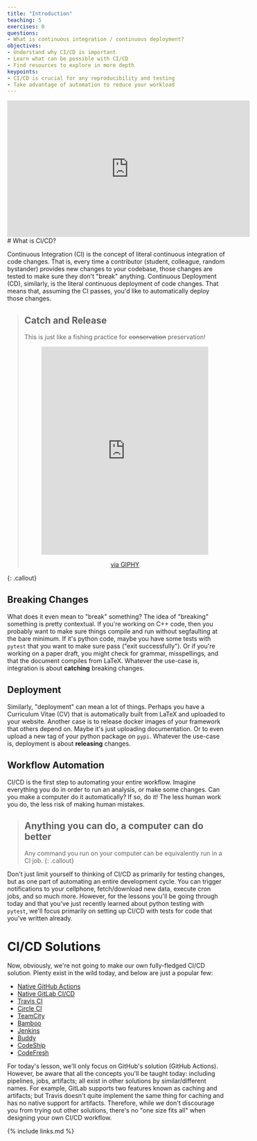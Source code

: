 ```yaml
---
title: "Introduction"
teaching: 5
exercises: 0
questions:
- What is continuous integration / continuous deployment?
objectives:
- Understand why CI/CD is important
- Learn what can be possible with CI/CD
- Find resources to explore in more depth
keypoints:
- CI/CD is crucial for any reproducibility and testing
- Take advantage of automation to reduce your workload
---
```

<iframe width="560" height="315" src="https://www.youtube.com/embed/nkaK9-cJp9Y" frameborder="0" allow="accelerometer; autoplay; clipboard-write; encrypted-media; gyroscope; picture-in-picture" allowfullscreen></iframe>
# What is CI/CD?

Continuous Integration (CI) is the concept of literal continuous integration of code changes. That is, every time a contributor (student, colleague, random bystander) provides new changes to your codebase, those changes are tested to make sure they don't "break" anything. Continuous Deployment (CD), similarly, is the literal continuous deployment of code changes. That means that, assuming the CI passes, you'd like to automatically deploy those changes.

> ## Catch and Release
>
> This is just like a fishing practice for ~~conservation~~ preservation!
> <center><iframe src="https://giphy.com/embed/j8080dkr0ux1e" width="385" height="480" frameBorder="0" class="giphy-embed" allowFullScreen></iframe><p><a href="https://giphy.com/gifs/funny-girl-fishing-j8080dkr0ux1e">via GIPHY</a></p></center>
{: .callout}

## Breaking Changes

What does it even mean to "break" something? The idea of "breaking" something is pretty contextual. If you're working on C++ code, then you probably want to make sure things compile and run without segfaulting at the bare minimum. If it's python code, maybe you have some tests with `pytest` that you want to make sure pass ("exit successfully"). Or if you're working on a paper draft, you might check for grammar, misspellings, and that the document compiles from LaTeX. Whatever the use-case is, integration is about **catching** breaking changes.

## Deployment

Similarly, "deployment" can mean a lot of things. Perhaps you have a Curriculum Vitae (CV) that is automatically built from LaTeX and uploaded to your website. Another case is to release docker images of your framework that others depend on. Maybe it's just uploading documentation. Or to even upload a new tag of your python package on `pypi`. Whatever the use-case is, deployment is about **releasing** changes.

## Workflow Automation

CI/CD is the first step to automating your entire workflow. Imagine everything you do in order to run an analysis, or make some changes. Can you make a computer do it automatically? If so, do it! The less human work you do, the less risk of making human mistakes.


> ## Anything you can do, a computer can do better
>
> Any command you run on your computer can be equivalently run in a CI job.
{: .callout}

Don't just limit yourself to thinking of CI/CD as primarily for testing changes, but as one part of automating an entire development cycle. You can trigger notifications to your cellphone, fetch/download new data, execute cron jobs, and so much more. However, for the lessons you'll be going through today and that you've just recently learned about python testing with `pytest`, we'll focus primarily on setting up CI/CD with tests for code that you've written already.

# CI/CD Solutions

Now, obviously, we're not going to make our own fully-fledged CI/CD solution. Plenty exist in the wild today, and below are just a popular few:

- [Native GitHub Actions](https://github.com/features/actions)
- [Native GitLab CI/CD](https://docs.gitlab.com/ee/ci/)
- [Travis CI](https://travis-ci.org/)
- [Circle CI](https://circleci.com/)
- [TeamCity](https://www.jetbrains.com/teamcity/)
- [Bamboo](https://www.atlassian.com/software/bamboo)
- [Jenkins](https://jenkins.io/)
- [Buddy](https://buddy.works/)
- [CodeShip](https://codeship.com/)
- [CodeFresh](https://g.codefresh.io/)

For today's lesson, we'll only focus on GitHub's solution (GitHub Actions). However, be aware that all the concepts you'll be taught today: including pipelines, jobs, artifacts; all exist in other solutions by similar/different names. For example, GitLab supports two features known as caching and artifacts; but Travis doesn't quite implement the same thing for caching and has no native support for artifacts. Therefore, while we don't discourage you from trying out other solutions, there's no "one size fits all" when designing your own CI/CD workflow.

{% include links.md %}
